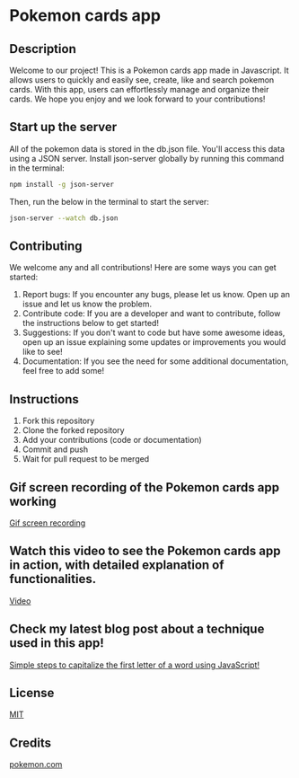 # Pokemon cards app

## Description
Welcome to our project! This is a Pokemon cards app made in Javascript. It allows users to quickly and easily see, create, like and search pokemon cards. With this app, users can effortlessly manage and organize their cards. We hope you enjoy and we look forward to your contributions!

## Start up the server
All of the pokemon data is stored in the db.json file. You'll access this data using a JSON server. Install json-server globally by running this command in the terminal:

```bash
npm install -g json-server
```
Then, run the below in the terminal to start the server:

```bash
json-server --watch db.json
```

## Contributing
We welcome any and all contributions! Here are some ways you can get started:
1. Report bugs: If you encounter any bugs, please let us know. Open up an issue and let us know the problem.
2. Contribute code: If you are a developer and want to contribute, follow the instructions below to get started!
3. Suggestions: If you don't want to code but have some awesome ideas, open up an issue explaining some updates or improvements you would like to see!
4. Documentation: If you see the need for some additional documentation, feel free to add some!

## Instructions
1. Fork this repository
2. Clone the forked repository
3. Add your contributions (code or documentation)
4. Commit and push
5. Wait for pull request to be merged

## Gif screen recording of the Pokemon cards app working

[Gif screen recording](https://capture.dropbox.com/hvhejy5s9IPW2k6N)

## Watch this video to see the Pokemon cards app in action, with detailed explanation of functionalities.

[Video]()

## Check my latest blog post about a technique used in this app! 

[Simple steps to capitalize the first letter of a word using JavaScript!](https://dev.to/acrrj123/simple-tutorial-on-how-to-uppercasecapitalize-the-first-letter-of-a-word-with-javascript-47hh)

## License

[MIT](https://choosealicense.com/licenses/mit/)

## Credits
[pokemon.com](https://www.pokemon.com/us)



